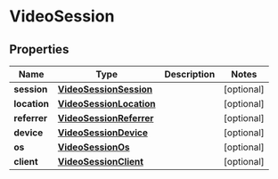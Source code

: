 

# VideoSession


## Properties

| Name | Type | Description | Notes |
|------------ | ------------- | ------------- | -------------|
|**session** | [**VideoSessionSession**](VideoSessionSession.md) |  |  [optional] |
|**location** | [**VideoSessionLocation**](VideoSessionLocation.md) |  |  [optional] |
|**referrer** | [**VideoSessionReferrer**](VideoSessionReferrer.md) |  |  [optional] |
|**device** | [**VideoSessionDevice**](VideoSessionDevice.md) |  |  [optional] |
|**os** | [**VideoSessionOs**](VideoSessionOs.md) |  |  [optional] |
|**client** | [**VideoSessionClient**](VideoSessionClient.md) |  |  [optional] |



